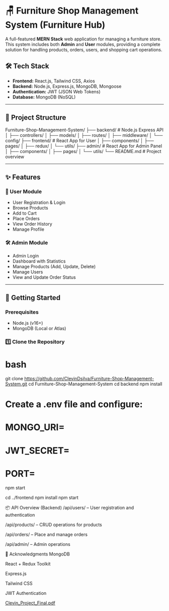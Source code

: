 # 🪑 Furniture Shop Management System (Furniture Hub)

A full-featured **MERN Stack** web application for managing a furniture store. This system includes both **Admin** and **User** modules, providing a complete solution for handling products, orders, users, and shopping cart operations.

## 🛠️ Tech Stack

- **Frontend:** React.js, Tailwind CSS, Axios
- **Backend:** Node.js, Express.js, MongoDB, Mongoose
- **Authentication:** JWT (JSON Web Tokens)
- **Database:** MongoDB (NoSQL)

---

## 📁 Project Structure

Furniture-Shop-Management-System/
├── backend/ # Node.js Express API
│ ├── controllers/
│ ├── models/
│ ├── routes/
│ ├── middleware/
│ └── config/
├── frontend/ # React App for User
│ ├── components/
│ ├── pages/
│ ├── redux/
│ └── utils/
├── admin/ # React App for Admin Panel
│ ├── components/
│ ├── pages/
│ └── utils/
└── README.md # Project overview


---

## ✨ Features

### 👥 User Module
- User Registration & Login
- Browse Products
- Add to Cart
- Place Orders
- View Order History
- Manage Profile

### 🛠 Admin Module
- Admin Login
- Dashboard with Statistics
- Manage Products (Add, Update, Delete)
- Manage Users
- View and Update Order Status

---

## 🚀 Getting Started

### Prerequisites
- Node.js (v16+)
- MongoDB (Local or Atlas)

### 1️⃣ Clone the Repository

# bash
git clone https://github.com/ClevinDsilva/Furniture-Shop-Management-System.git
cd Furniture-Shop-Management-System
cd backend
npm install
# Create a .env file and configure:
# MONGO_URI=
# JWT_SECRET=
# PORT=
npm start


cd ../frontend
npm install
npm start

📦 API Overview (Backend)
/api/users/ – User registration and authentication

/api/products/ – CRUD operations for products

/api/orders/ – Place and manage orders

/api/admin/ – Admin operations

🙌 Acknowledgments
MongoDB

React + Redux Toolkit

Express.js

Tailwind CSS

JWT Authentication


[Clevin_Project_Final.pdf](https://github.com/user-attachments/files/20802947/Clevin_Project_Final.pdf)

